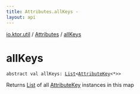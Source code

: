 ```yaml
---
title: Attributes.allKeys - 
layout: api
---
```


<div class='api-docs-breadcrumbs'><a href="../index.html">io.ktor.util</a> / <a href="index.html">Attributes</a> / <a href="./all-keys.html">allKeys</a></div>

# allKeys

<div class="signature"><code><span class="keyword">abstract</span> <span class="keyword">val </span><span class="identifier">allKeys</span><span class="symbol">: </span><a href="https://kotlinlang.org/api/latest/jvm/stdlib/kotlin.collections/-list/index.html"><span class="identifier">List</span></a><span class="symbol">&lt;</span><a href="../-attribute-key/index.html"><span class="identifier">AttributeKey</span></a><span class="symbol">&lt;</span><span class="identifier">*</span><span class="symbol">&gt;</span><span class="symbol">&gt;</span></code></div>

Returns <a href="https://kotlinlang.org/api/latest/jvm/stdlib/kotlin.collections/-list/index.html">List</a> of all <a href="../-attribute-key/index.html">AttributeKey</a> instances in this map

